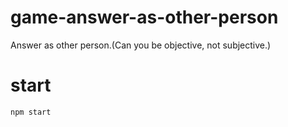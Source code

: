 # game-answer-as-other-person
Answer as other person.(Can you be objective, not subjective.)

# start

```
npm start
```
